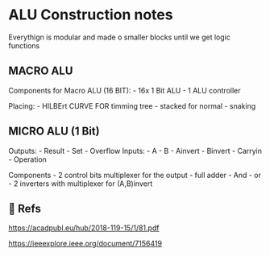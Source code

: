 # ALU Construction notes

Everythign is modular and made o smaller blocks until we get logic functions


## MACRO ALU

Components for Macro ALU (16 BIT):
	- 16x 1 Bit ALU
	- 1 ALU controller 

Placing:
	- HILBErt CURVE FOR timming tree
	- stacked for normal
	- snaking


## MICRO ALU (1 Bit)

Outputs:
	- Result
	- Set
	- Overflow
Inputs:
	- A
	- B
	- Ainvert
	- Binvert
	- Carryin
	- Operation

Components
	- 2 control bits multiplexer for the output
	- full adder
	- And
	- or
	- 2 inverters with multiplexer for (A,B)invert

## 📓 Refs	
https://acadpubl.eu/hub/2018-119-15/1/81.pdf

https://ieeexplore.ieee.org/document/7156419
 
